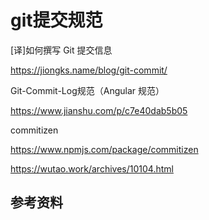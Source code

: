 # git提交规范



[译\]如何撰写 Git 提交信息

https://jiongks.name/blog/git-commit/



Git-Commit-Log规范（Angular 规范）

https://www.jianshu.com/p/c7e40dab5b05



commitizen

https://www.npmjs.com/package/commitizen



https://wutao.work/archives/10104.html



## 参考资料

